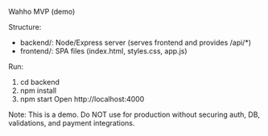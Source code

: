Wahho MVP (demo)

Structure:
- backend/: Node/Express server (serves frontend and provides /api/*)
- frontend/: SPA files (index.html, styles.css, app.js)

Run:
1) cd backend
2) npm install
3) npm start
Open http://localhost:4000

Note: This is a demo. Do NOT use for production without securing auth, DB, validations, and payment integrations.
